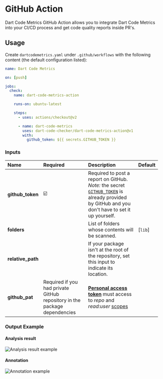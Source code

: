 # GitHub Action

Dart Code Metrics GitHub Action allows you to integrate Dart Code Metrics into your CI/CD process and get code quality reports inside PR's.

## Usage

Create `dartcodemetrics.yaml` under `.github/workflows` with the following content (the default configuration listed):

```yml title="dartcodemetrics.yaml"
name: Dart Code Metrics

on: [push]

jobs:
  check:
    name: dart-code-metrics-action

    runs-on: ubuntu-latest

    steps:
      - uses: actions/checkout@v2

      - name: dart-code-metrics
        uses: dart-code-checker/dart-code-metrics-action@v1
        with:
          github_token: ${{ secrets.GITHUB_TOKEN }}
```

### Inputs

| Name              | Required                                                                  | Description                                                                                                                                                                                                                                                                                                         | Default |
| :---------------- | :------------------------------------------------------------------------ | :------------------------------------------------------------------------------------------------------------------------------------------------------------------------------------------------------------------------------------------------------------------------------------------------------------------ | :------ |
| **github_token**  | ☑️                                                                        | Required to post a report on GitHub. _Note:_ the secret [`GITHUB_TOKEN`](https://help.github.com/en/actions/automating-your-workflow-with-github-actions/authenticating-with-the-github_token) is already provided by GitHub and you don't have to set it up yourself.                                              |         |
| **folders**       |                                                                           | List of folders whose contents will be scanned.                                                                                                                                                                                                                                                                     | [`lib`] |
| **relative_path** |                                                                           | If your package isn't at the root of the repository, set this input to indicate its location.                                                                                                                                                                                                                       |         |
| **github_pat**    | Required if you had private GitHub repository in the package dependencies | [**Personal access token**](https://docs.github.com/en/github/authenticating-to-github/keeping-your-account-and-data-secure/creating-a-personal-access-token) must access to _repo_ and _read:user_ [scopes](https://docs.github.com/en/developers/apps/building-oauth-apps/scopes-for-oauth-apps#available-scopes) |         |

### Output Example

#### Analysis result

<img
  src="https://raw.githubusercontent.com/dart-code-checker/dart-code-metrics-action/master/doc/.assets/check_run_output.png"
  alt="Analysis result example" />

#### Annotation

<img
  src="https://raw.githubusercontent.com/dart-code-checker/dart-code-metrics-action/master/doc/.assets/annotation.png"
  alt="Annotation example" />
